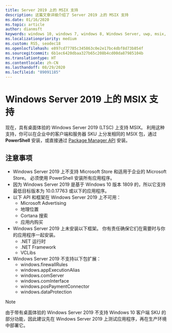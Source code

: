 ```yaml
---
title: Server 2019 上的 MSIX 支持
description: 这篇文章详细介绍了 Server 2019 上的 MSIX 支持
ms.date: 01/16/2020
ms.topic: article
author: dianmsft
keywords: windows 10, windows 7, windows 8, Windows Server, uwp, msix, msixcore, 1709, 1703, 1607, 1511, 1507
ms.localizationpriority: medium
ms.custom: RS5, seodec18
ms.openlocfilehash: e897cd77785c345863c0e2e17bc4dbf8d73b854f
ms.sourcegitcommit: 6b1ec6420dbaa327b65c208b4cd00da87985104b
ms.translationtype: HT
ms.contentlocale: zh-CN
ms.lasthandoff: 08/29/2020
ms.locfileid: "89091185"
---
```

# <a name="msix-support-on-windows-server-2019"></a>Windows Server 2019 上的 MSIX 支持

现在，具有桌面体验的 Windows Server 2019 (LTSC) 上支持 MSIX。 利用这种支持，你可以在企业中的客户端和服务器 SKU 上分发相同的 MSIX 包，通过 **PowerShell** 安装，或直接通过 [Package Manager API](/uwp/api/Windows.Management.Deployment.PackageManager) 安装。

## <a name="considerations"></a>注意事项

* Windows Server 2019 上不支持 Microsoft Store 和适用于企业的 Microsoft Store。 必须使用 PowerShell 安装所有应用程序。 
* 因为 Windows Server 2019 是基于 Windows 10 版本 1809 的，所以它支持最低目标版本为 10.0.17763 或以下的应用程序。 
* 以下 API 和框架在 Windows Server 2019 上不可用：
  * Microsoft Advertising
  * 地理位置
  * Cortana 搜索
  * 应用内购买
* Windows Server 2019 上未安装以下框架。 你有责任确保它们在需要时与你的应用程序一起安装。
  * .NET 运行时
  * .NET Framework
  * VCLibs
* Windows Server 2019 不支持以下包扩展：
  * windows.firewallRules
  * windows.appExecutionAlias
  * windows.comServer
  * windows.comInterface
  * windows.posPaymentConnector
  * windows.dataProtection

> [!NOTE]
> 由于带有桌面体验的 Windows Server 2019 不支持 Windows 10 客户端 SKU 的部分功能，因此建议先在 Windows Server 2019 上测试应用程序，再在生产环境中部署它。